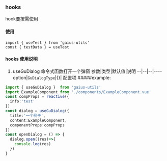 ### hooks
 hook要按需使用
#### 使用
```
import { useTest } from 'gaius-utils'
const { testData } = useTest
```
#### hooks 使用说明
1. useGuDialog 命令式函数打开一个弹窗
  参数|类型|默认值|说明
   --|--|--|----
   option|```GuDialogType```|{}| 配置项
#####example:
  ``` ts
  import { useGuDialog }  from 'gaius-utils'
  import ExampleComponent from './components/ExampleComponent.vue'
  const compProps = reactive({
    info:'test'
  })
  const dialog = useGuDialog({
    title:'一个例子',
    content:ExampleComponent,
    componentProps:compProps
  })
  const openDialog = () => {
    dialog.open((res)=>{
      console.log(res)
    })
  }
  ```